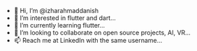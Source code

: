 - 👋 Hi, I’m @izharahmaddanish
- 👀 I’m interested in flutter and dart...
- 🌱 I’m currently learning flutter...
- 💞️ I’m looking to collaborate on open source projects, AI, VR...
- 📫 Reach me at LinkedIn with the same username...

<!---
izharahmaddanish/izharahmaddanish is a ✨ special ✨ repository because its `README.md` (this file) appears on your GitHub profile.
You can click the Preview link to take a look at your changes.
--->
